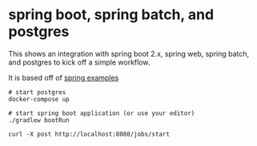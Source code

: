 spring boot, spring batch, and postgres
===

This shows an integration with spring boot 2.x, spring web, spring batch, and postgres to kick off a simple workflow.

It is based off of [spring examples](https://github.com/spring-guides/gs-batch-processing)

```
# start postgres
docker-compose up

# start spring boot application (or use your editor)
./gradlew bootRun

curl -X post http://localhost:8080/jobs/start
```
